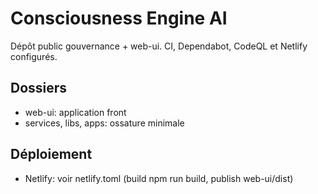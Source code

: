 # Consciousness Engine AI

Dépôt public gouvernance + web-ui. CI, Dependabot, CodeQL et Netlify configurés.

## Dossiers
- web-ui: application front
- services, libs, apps: ossature minimale

## Déploiement
- Netlify: voir netlify.toml (build npm run build, publish web-ui/dist)
